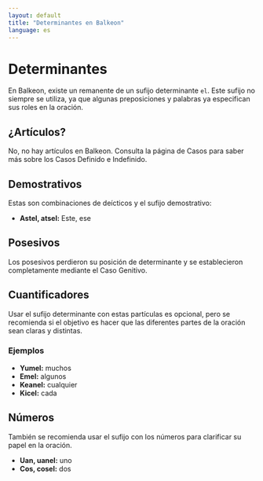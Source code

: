```yaml
---
layout: default
title: "Determinantes en Balkeon"
language: es
---
```


# Determinantes

En Balkeon, existe un remanente de un sufijo determinante `el`. Este sufijo no siempre se utiliza, ya que algunas preposiciones y palabras ya especifican sus roles en la oración.

## ¿Artículos?

No, no hay artículos en Balkeon. Consulta la página de Casos para saber más sobre los Casos Definido e Indefinido.

## Demostrativos

Estas son combinaciones de deícticos y el sufijo demostrativo:

- **Astel, atsel:** Este, ese

## Posesivos

Los posesivos perdieron su posición de determinante y se establecieron completamente mediante el Caso Genitivo.

## Cuantificadores

Usar el sufijo determinante con estas partículas es opcional, pero se recomienda si el objetivo es hacer que las diferentes partes de la oración sean claras y distintas.

### Ejemplos

- **Yumel:** muchos
- **Emel:** algunos
- **Keanel:** cualquier
- **Kicel:** cada

## Números

También se recomienda usar el sufijo con los números para clarificar su papel en la oración.

- **Uan, uanel:** uno
- **Cos, cosel:** dos

